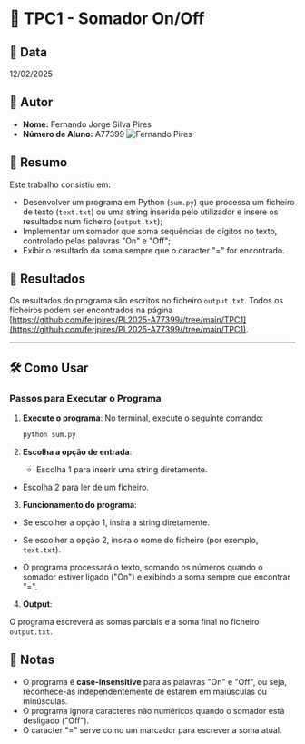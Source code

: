 # 📌 TPC1 - Somador On/Off

## 📅 Data
12/02/2025

## 👤 Autor
- **Nome:** Fernando Jorge Silva Pires
- **Número de Aluno:** A77399
![Fernando Pires](../fernandopires.jpg)

## 📖 Resumo
Este trabalho consistiu em:
- Desenvolver um programa em Python (`sum.py`) que processa um ficheiro de texto (`text.txt`) ou uma string inserida pelo utilizador e insere os resultados num ficheiro (`output.txt`);
- Implementar um somador que soma sequências de dígitos no texto, controlado pelas palavras "On" e "Off";
- Exibir o resultado da soma sempre que o caracter "=" for encontrado.

## 📂 Resultados
Os resultados do programa são escritos no ficheiro `output.txt`. Todos os ficheiros podem ser encontrados na página [https://github.com/ferjpires/PL2025-A77399//tree/main/TPC1](https://github.com/ferjpires/PL2025-A77399//tree/main/TPC1).

---

## 🛠️ Como Usar

### Passos para Executar o Programa

1. **Execute o programa**:
   No terminal, execute o seguinte comando:
   ```bash
   python sum.py
   ```
2. **Escolha a opção de entrada**:

   - Escolha 1 para inserir uma string diretamente.

- Escolha 2 para ler de um ficheiro.

3. **Funcionamento do programa**:

- Se escolher a opção 1, insira a string diretamente.

- Se escolher a opção 2, insira o nome do ficheiro (por exemplo, `text.txt`).

- O programa processará o texto, somando os números quando o somador estiver ligado ("On") e exibindo a soma sempre que encontrar "=".

4. **Output**:

O programa escreverá as somas parciais e a soma final no ficheiro `output.txt`.

## 📝 Notas
- O programa é **case-insensitive** para as palavras "On" e "Off", ou seja, reconhece-as independentemente de estarem em maiúsculas ou minúsculas.
- O programa ignora caracteres não numéricos quando o somador está desligado ("Off").
- O caracter "=" serve como um marcador para escrever a soma atual.
